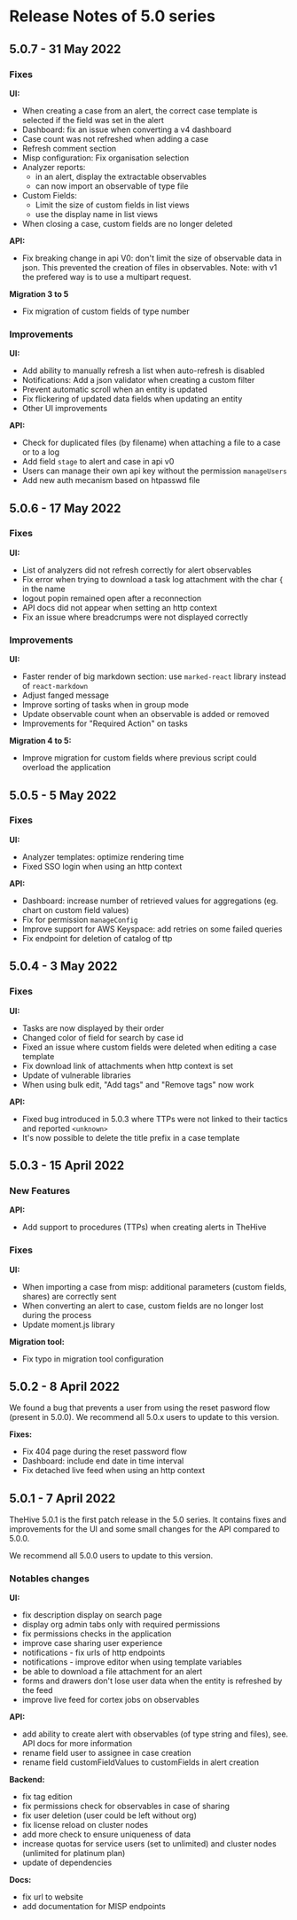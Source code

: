 # Release Notes of 5.0 series

## 5.0.7 - 31 May 2022

### Fixes

**UI:**

- When creating a case from an alert, the correct case template is selected if the field was set in the alert
- Dashboard: fix an issue when converting a v4 dashboard
- Case count was not refreshed when adding a case
- Refresh comment section
- Misp configuration: Fix organisation selection
- Analyzer reports:
    - in an alert, display the extractable observables
    - can now import an observable of type file
- Custom Fields:
    - Limit the size of custom fields in list views
    - use the display name in list views
- When closing a case, custom fields are no longer deleted

**API:**

- Fix breaking change in api V0: don't limit the size of observable data in json. This prevented the creation of files in observables. Note: with v1 the prefered way is to use a multipart request.

**Migration 3 to 5**

- Fix migration of custom fields of type number

### Improvements

**UI:**

- Add ability to manually refresh a list when auto-refresh is disabled
- Notifications: Add a json validator when creating a custom filter 
- Prevent automatic scroll when an entity is updated
- Fix flickering of updated data fields when updating an entity
- Other UI improvements

**API:**

- Check for duplicated files (by filename) when attaching a file to a case or to a log
- Add field `stage` to alert and case in api v0
- Users can manage their own api key without the permission `manageUsers`
- Add new auth mecanism based on htpasswd file

## 5.0.6 - 17 May 2022

### Fixes

**UI:**

- List of analyzers did not refresh correctly for alert observables
- Fix error when trying to download a task log attachment with the char `{` in the name
- logout popin remained open after a reconnection
- API docs did not appear when setting an http context
- Fix an issue where breadcrumps were not displayed correctly
### Improvements

**UI:**

- Faster render of big markdown section: use `marked-react` library instead of `react-markdown`
- Adjust fanged message
- Improve sorting of tasks when in group mode
- Update observable count when an observable is added or removed
- Improvements for "Required Action" on tasks

**Migration 4 to 5:**

- Improve migration for custom fields where previous script could overload the application

## 5.0.5 - 5 May 2022

### Fixes

**UI:**

- Analyzer templates: optimize rendering time 
- Fixed SSO login when using an http context

**API:**

- Dashboard: increase number of retrieved values for aggregations (eg. chart on custom field values)
- Fix for permission `manageConfig`
- Improve support for AWS Keyspace: add retries on some failed queries
- Fix endpoint for deletion of catalog of ttp 

## 5.0.4 - 3 May 2022

### Fixes

**UI:**

- Tasks are now displayed by their order
- Changed color of field for search by case id
- Fixed an issue where custom fields were deleted when editing a case template
- Fix download link of attachments when http context is set
- Update of vulnerable libraries
- When using bulk edit, "Add tags" and "Remove tags" now work

**API:**

- Fixed bug introduced in 5.0.3 where TTPs were not linked to their tactics and reported `<unknown>`
- It's now possible to delete the title prefix in a case template

## 5.0.3 - 15 April 2022

### New Features

**API:**

- Add support to procedures (TTPs) when creating alerts in TheHive

### Fixes

**UI:**

- When importing a case from misp: additional parameters (custom fields, shares) are correctly sent
- When converting an alert to case, custom fields are no longer lost during the process
- Update moment.js library

**Migration tool:**

- Fix typo in migration tool configuration

## 5.0.2 - 8 April 2022

We found a bug that prevents a user from using the reset pasword flow (present in 5.0.0).
We recommend all 5.0.x users to update to this version.

**Fixes:**

- Fix 404 page during the reset password flow
- Dashboard: include end date in time interval
- Fix detached live feed when using an http context 

## 5.0.1 - 7 April 2022

TheHive 5.0.1 is the first patch release in the 5.0 series. It contains fixes and improvements for the UI and some small changes for the API compared to 5.0.0. 

We recommend all 5.0.0 users to update to this version.

### Notables changes

**UI:**

- fix description display on search page
- display org admin tabs only with required permissions
- fix permissions checks in the application
- improve case sharing user experience
- notifications - fix urls of http endpoints
- notifications - improve editor when using template variables
- be able to download a file attachment for an alert
- forms and drawers don't lose user data when the entity is refreshed by the feed
- improve live feed for cortex jobs on observables 

**API:**

- add ability to create alert with observables (of type string and files), see. API docs for more information
- rename field user to assignee in case creation
- rename field customFieldValues to customFields in alert creation

**Backend:**

- fix tag edition
- fix permissions check for observables in case of sharing
- fix user deletion (user could be left without org)
- fix license reload on cluster nodes
- add more check to ensure uniqueness of data
- increase quotas for service users (set to unlimited) and cluster nodes (unlimited for platinum plan)
- update of dependencies

**Docs:**

- fix url to website
- add documentation for MISP endpoints

